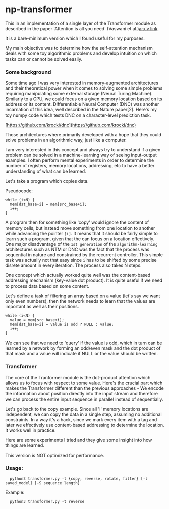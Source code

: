 # np-transformer

This in an implementation of a single layer of the Transformer module as described in the paper 'Attention is all you need' (Vaswani et al.)[arxiv link][1].

It is a bare-minimum version which I found useful for my purposes.

My main objective was to determine how the self-attention mechanism deals with some toy algorithmic problems and develop intuition on which tasks can or cannot be solved easily.

### Some background
Some time ago I was very interested in memory-augmented architectures and their theoretical power when it comes to solving some simple problems requiring manipulating some external storage (Neural Turing Machine). Similarly to a CPU, we could focus on a given memory location based on its address or its content.
Differentiable Neural Computer (DNC) was another incarnation of this idea, well described in the Nature paper[2]. Here's my toy numpy code which tests DNC on a character-level prediction task.

[https://github.com/krocki/dnc](https://github.com/krocki/dnc)

Those architectures where primarily developed with a hope that they could solve problems in an algorithmic way, just like a computer.

I am very interested in this concept and always try to understand if a given problem can be solved in a machine-learning way of seeing input-output examples. I often perform mental experiments in order to determine the number of registers, memory locations, addressing, etc to have a better understanding of what can be learned.

Let's take a program which copies data.

Pseudocode:

```
while (i<N) {
  mem[dst_base+i] = mem[src_base+i];
  i++;
}
```

A program then for something like 'copy' would ignore the content of memory cells, but instead move something from one location to another while advancing the pointer `[i]`. It means that it should be fairly simple to learn such a program, given that the can focus on a location effectively. One major disadvantage of the `1st generation` of the `algorithm-learning` architectures such as NTM or DNC was the fact that the process was sequential in nature and constrained by the recurrent controller. This simple task was actually not that easy since `i` has to be shifted by some precise disrete amount in every iteration. The process also takes N steps.

One concept which actually worked quite well was the content-based addressing mechanism (key-value dot product). It is quite useful if we need to process data based on some content. 

Let's define a task of filtering an array based on a value (let's say we want only even numbers), then the network needs to learn that the values are important as well as their positions.

```
while (i<N) {
  value = mem[src_base+i];
  mem[dst_base+i] = value is odd ? NULL : value;
  i++;
}
```

We can see that we need to 'query' if the value is odd, which in turn can be learned by a network by forming an odd/even mask and the dot product of that mask and a value will indicate if NULL or the value should be written.

### Transformer

The core of the Tranformer module is the dot-product attention which allows us to focus with respect to some value. Here's the crucial part which makes the Transformer different than the previous approaches - We encode the information about position directly into the input stream and therefore we can process the entire input sequence in parallel instead of sequentially.

Let's go back to the copy example. Since all 'i' memory locations are independent, we can copy the data in a single step, assuming no additional constraints. In a way it's a hack, since we mark every item with a tag and later we effectively use content-based addressing to determine the location. It works well in practice.

Here are some experiments I tried and they give some insight into how things are learned.

This version is NOT optimized for performance.

### Usage:
```
  python3 transformer.py -t {copy, reverse, rotate, filter} [-l saved_model] [-S sequence length]
```

Example:
```
  python3 transformer.py -t reverse
```

[1]: https://arxiv.org/pdf/1706.03762.pdf
